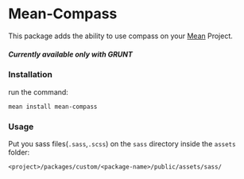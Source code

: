 Mean-Compass
===============
This package adds the ability to use compass on your [Mean](http://www.mean.io) Project.


#### ***Currently available only with GRUNT***


### Installation
run the command:

```cli
mean install mean-compass
```

### Usage
Put you sass files(`.sass`,`.scss`) on the `sass` directory inside the `assets` folder: 
```
<project>/packages/custom/<package-name>/public/assets/sass/
```
